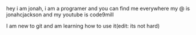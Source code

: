 hey i am jonah, i am a programer and you can find me everywhere my @ is jonahcjackson and my youtube is code9mill



I am new to git and am learning how to use it(edit: its not hard)
